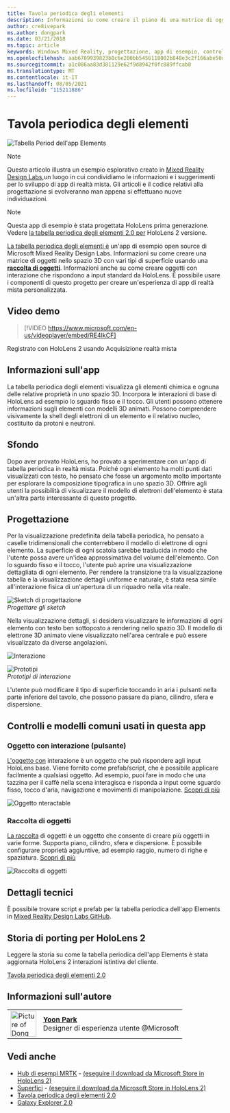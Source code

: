 ```yaml
---
title: Tavola periodica degli elementi
description: Informazioni su come creare il piano di una matrice di oggetti nello spazio 3D con vari tipi di superficie usando una raccolta di oggetti con la tabella periodica dell'app di esempio Elements.
author: cre8ivepark
ms.author: dongpark
ms.date: 03/21/2018
ms.topic: article
keywords: Windows Mixed Reality, progettazione, app di esempio, controlli, MRTK, Mixed Reality Toolkit, Unity, app di esempio, app di esempio, open source, Microsoft Store, HoloLens, visore VR di realtà mista, visore VR di realtà mista windows, visore VR di realtà virtuale
ms.openlocfilehash: aab6789939823b8c6e200bb5456118002b848e3c2f166abe50d4788ac8e7430d
ms.sourcegitcommit: a1c086aa83d381129e62f9d8942f0fc889ffcab0
ms.translationtype: MT
ms.contentlocale: it-IT
ms.lasthandoff: 08/05/2021
ms.locfileid: "115211886"
---
```

# <a name="periodic-table-of-the-elements"></a>Tavola periodica degli elementi
![Tabella Period dell'app Elements](../images/MRDL_PeriodicTable_HL1.jpg)

>[!NOTE]
>Questo articolo illustra un esempio esplorativo creato in [Mixed Reality Design Labs,](https://github.com/Microsoft/MRDesignLabs_Unity)un luogo in cui condividiamo le informazioni e i suggerimenti per lo sviluppo di app di realtà mista. Gli articoli e il codice relativi alla progettazione si evolveranno man appena si effettuano nuove individuazioni.

>[!NOTE]
>Questa app di esempio è stata progettata HoloLens prima generazione. Vedere [la tabella periodica degli elementi 2.0 per](periodic-table-of-the-elements-2.md) HoloLens 2 versione.

[La tabella periodica degli elementi è](https://github.com/Microsoft/MRDesignLabs_Unity_PeriodicTable) un'app di esempio open source di Microsoft Mixed Reality Design Labs. Informazioni su come creare una matrice di oggetti nello spazio 3D con vari tipi di superficie usando una **[raccolta di oggetti](../../design/object-collection.md)**. Informazioni anche su come creare oggetti con interazione che rispondono a input standard da HoloLens. È possibile usare i componenti di questo progetto per creare un'esperienza di app di realtà mista personalizzata.


## <a name="demo-video"></a>Video demo 
> [!VIDEO https://www.microsoft.com/en-us/videoplayer/embed/RE4IkCF]

Registrato con HoloLens 2 usando Acquisizione realtà mista

## <a name="about-the-app"></a>Informazioni sull'app

La tabella periodica degli elementi visualizza gli elementi chimica e ognuna delle relative proprietà in uno spazio 3D. Incorpora le interazioni di base di HoloLens ad esempio lo sguardo fisso e il tocco. Gli utenti possono ottenere informazioni sugli elementi con modelli 3D animati. Possono comprendere visivamente la shell degli elettroni di un elemento e il relativo nucleo, costituito da protoni e neutroni.

## <a name="background"></a>Sfondo

Dopo aver provato HoloLens, ho provato a sperimentare con un'app di tabella periodica in realtà mista. Poiché ogni elemento ha molti punti dati visualizzati con testo, ho pensato che fosse un argomento molto importante per esplorare la composizione tipografica in uno spazio 3D. Offrire agli utenti la possibilità di visualizzare il modello di elettroni dell'elemento è stata un'altra parte interessante di questo progetto.

## <a name="design"></a>Progettazione

Per la visualizzazione predefinita della tabella periodica, ho pensato a caselle tridimensionali che conterrebbero il modello di elettrone di ogni elemento. La superficie di ogni scatola sarebbe traslucida in modo che l'utente possa avere un'idea approssimativa del volume dell'elemento. Con lo sguardo fisso e il tocco, l'utente può aprire una visualizzazione dettagliata di ogni elemento. Per rendere la transizione tra la visualizzazione tabella e la visualizzazione dettagli uniforme e naturale, è stata resa simile all'interazione fisica di un'apertura di un riquadro nella vita reale.

![Sketch di progettazione](images/640px-sketch20170406.jpg)<br>
*Progettare gli sketch*

Nella visualizzazione dettagli, si desidera visualizzare le informazioni di ogni elemento con testo ben sottoposto a rendering nello spazio 3D. Il modello di elettrone 3D animato viene visualizzato nell'area centrale e può essere visualizzato da diverse angolazioni.

![Interazione](images/640px-periodictable-interaction.jpg)

![Prototipi](images/640px-periodictable-prototypes.jpg)<br>
*Prototipi di interazione*

L'utente può modificare il tipo di superficie toccando in aria i pulsanti nella parte inferiore del tavolo, che possono passare da piano, cilindro, sfera e dispersione.

## <a name="common-controls-and-patterns-used-in-this-app"></a>Controlli e modelli comuni usati in questa app

### <a name="interactable-object-button"></a>Oggetto con interazione (pulsante)

[L'oggetto con](../../design/interactable-object.md) interazione è un oggetto che può rispondere agli input HoloLens base. Viene fornito come prefab/script, che è possibile applicare facilmente a qualsiasi oggetto. Ad esempio, puoi fare in modo che una tazzina per il caffè nella scena interagisca e risponda a input come sguardo fisso, tocco d'aria, navigazione e movimenti di manipolazione. [Scopri di più](../../design/interactable-object.md)

![Oggetto nteractable](images/640px-periodictable-interactableobject.jpg)

### <a name="object-collection"></a>Raccolta di oggetti

[La raccolta](../../design/object-collection.md) di oggetti è un oggetto che consente di creare più oggetti in varie forme. Supporta piano, cilindro, sfera e dispersione. È possibile configurare proprietà aggiuntive, ad esempio raggio, numero di righe e spaziatura. [Scopri di più](../../design/object-collection.md)

![Raccolta di oggetti](images/640px-periodictable-collections.jpg)

## <a name="technical-details"></a>Dettagli tecnici

È possibile trovare script e prefab per la tabella periodica dell'app Elements in [Mixed Reality Design Labs GitHub](https://github.com/Microsoft/MRDesignLabs_Unity_PeriodicTable).

## <a name="porting-story-for-hololens-2"></a>Storia di porting per HoloLens 2

Leggere la storia su come la tabella periodica dell'app Elements è stata aggiornata HoloLens 2 interazioni istintiva del cliente.

[Tavola periodica degli elementi 2.0](https://medium.com/@dongyoonpark/bringing-the-periodic-table-of-the-elements-app-to-hololens-2-with-mrtk-v2-a6e3d8362158)




## <a name="about-the-author"></a>Informazioni sull'autore

<table style="border-collapse:collapse" padding-left="0px">
<tr>
<td style="border-style: none" width="60px"><img alt="Picture of Dong Yoon Park" width="60" height="60" src="images/dongyoonpark.jpg"></td>
<td style="border-style: none"><a href="http://dongyoonpark.com" target="_blank"><b>Yoon Park</b></a><br>Designer di esperienza utente @Microsoft</td>
</tr>
</table>

## <a name="see-also"></a>Vedi anche

* [Hub di esempi MRTK](/windows/mixed-reality/mrtk-unity/features/example-scenes/example-hub) - [(eseguire il download da Microsoft Store in HoloLens 2)](https://www.microsoft.com/en-us/p/mrtk-examples-hub/9mv8c39l2sj4)
* [Superfici](sampleapp-surfaces.md) - [(eseguire il download da Microsoft Store in HoloLens 2)](https://www.microsoft.com/en-us/p/surfaces/9nvkpv3sk3x0)
* [Tavola periodica degli elementi 2.0](periodic-table-of-the-elements-2.md)
* [Galaxy Explorer 2.0](galaxy-explorer-update.md)